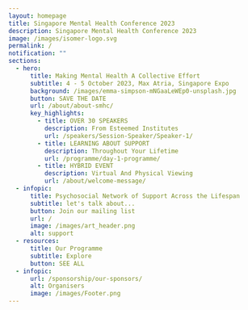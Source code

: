 ```yaml
---
layout: homepage
title: Singapore Mental Health Conference 2023
description: Singapore Mental Health Conference 2023
image: /images/isomer-logo.svg
permalink: /
notification: ""
sections:
  - hero:
      title: Making Mental Health A Collective Effort
      subtitle: 4 - 5 October 2023, Max Atria, Singapore Expo
      background: /images/emma-simpson-mNGaaLeWEp0-unsplash.jpg
      button: SAVE THE DATE
      url: /about/about-smhc/
      key_highlights:
        - title: OVER 30 SPEAKERS
          description: From Esteemed Institutes
          url: /speakers/Session-Speaker/Speaker-1/
        - title: LEARNING ABOUT SUPPORT
          description: Throughout Your Lifetime
          url: /programme/day-1-programme/
        - title: HYBRID EVENT
          description: Virtual And Physical Viewing
          url: /about/welcome-message/
  - infopic:
      title: Psychosocial Network of Support Across the Lifespan
      subtitle: let's talk about...
      button: Join our mailing list
      url: /
      image: /images/art_header.png
      alt: support
  - resources:
      title: Our Programme
      subtitle: Explore
      button: SEE ALL
  - infopic:
      url: /sponsorship/our-sponsors/
      alt: Organisers
      image: /images/Footer.png
---
```

